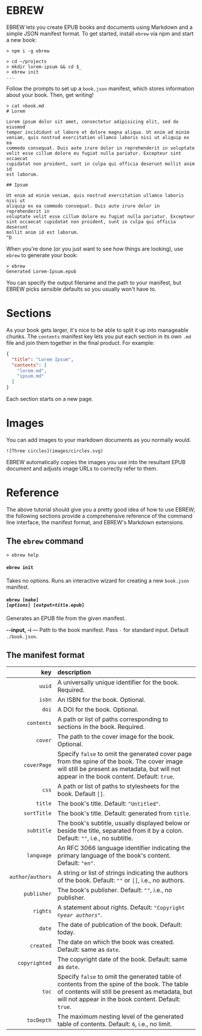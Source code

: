 # EBREW

EBREW lets you create EPUB books and documents using Markdown and a simple JSON manifest format. To get started, install `ebrew` via npm and start a new book:

    > npm i -g ebrew

    > cd ~/projects
    > mkdir lorem-ipsum && cd $_
    > ebrew init
    ...

Follow the prompts to set up a `book.json` manifest, which stores information about your book. Then, get writing!

    > cat >book.md
    # Lorem

    Lorem ipsum dolor sit amet, consectetur adipisicing elit, sed do eiusmod
    tempor incididunt ut labore et dolore magna aliqua. Ut enim ad minim
    veniam, quis nostrud exercitation ullamco laboris nisi ut aliquip ex ea
    commodo consequat. Duis aute irure dolor in reprehenderit in voluptate
    velit esse cillum dolore eu fugiat nulla pariatur. Excepteur sint occaecat
    cupidatat non proident, sunt in culpa qui officia deserunt mollit anim id
    est laborum.

    ## Ipsum

    Ut enim ad minim veniam, quis nostrud exercitation ullamco laboris nisi ut
    aliquip ex ea commodo consequat. Duis aute irure dolor in reprehenderit in
    voluptate velit esse cillum dolore eu fugiat nulla pariatur. Excepteur
    sint occaecat cupidatat non proident, sunt in culpa qui officia deserunt
    mollit anim id est laborum.
    ^D

When you're done (or you just want to see how things are looking), use `ebrew` to generate your book:

    > ebrew
    Generated Lorem-Ipsum.epub

You can specify the output filename and the path to your manifest, but EBREW picks sensible defaults so you usually won't have to.

# Sections

As your book gets larger, it's nice to be able to split it up into manageable chunks. The `contents` manifest key lets you put each section in its own `.md` file and join them together in the final product. For example:

```json
{
  "title": "Lorem Ipsum",
  "contents": [
    "lorem.md",
    "ipsum.md"
  ]
}
```

Each section starts on a new page.

# Images

You can add images to your markdown documents as you normally would.

    ![Three circles](images/circles.svg)

EBREW automatically copies the images you use into the resultant EPUB document and adjusts image URLs to correctly refer to them.

# Reference

The above tutorial should give you a pretty good idea of how to use EBREW; the following sections provide a comprehensive reference of the command line interface, the manifest format, and EBREW's Markdown extensions.

## The `ebrew` command

    > ebrew help

#### `ebrew init`
Takes no options. Runs an interactive wizard for creating a new `book.json` manifest.

#### <code>ebrew [make\] [<em>options</em>\] [output=<em>title</em>.epub]</code>
Generates an EPUB file from the given manifest.

**--input, -i** — Path to the book manifest. Pass `-` for standard input. Default `./book.json`.

## The manifest format

| key | description |
|----:|:------------|
| `uuid` | A universally unique identifier for the book. Required. |
| `isbn` | An ISBN for the book. Optional. |
| `doi` | A DOI for the book. Optional. |
| `contents` | A path or list of paths corresponding to sections in the book. Required. |
| `cover` | The path to the cover image for the book. Optional. |
| `coverPage` | Specify `false` to omit the generated cover page from the spine of the book. The cover image will still be present as metadata, but will not appear in the book content. Default: `true`. |
| `css` | A path or list of paths to stylesheets for the book. Default `[]`. |
| `title` | The book's title. Default: `"Untitled"`. |
| `sortTitle` | The book's title. Default: generated from `title`. |
| `subtitle` | The book's subtitle, usually displayed below or beside the title, separated from it by a colon. Default: `""`, i.e., no subtitle. |
| `language` | An RFC 3066 language identifier indicating the primary language of the book's content. Default: `"en"`. |
| `author`/`authors` | A string or list of strings indicating the authors of the book. Default: `""` or `[]`, i.e., no authors. |
| `publisher` | The book's publisher. Default: `""`, i.e., no publisher. |
| `rights` | A statement about rights. Default: <code>"Copyright ©<em>year</em> <em>authors</em>"</code>. |
| `date` | The date of publication of the book. Default: today. |
| `created` | The date on which the book was created. Default: same as `date`. |
| `copyrighted` | The copyright date of the book. Default: same as `date`. |
| `toc` | Specify `false` to omit the generated table of contents from the spine of the book. The table of contents will still be present as metadata, but will not appear in the book content. Default: `true`. |
| `tocDepth` | The maximum nesting level of the generated table of contents. Default: `6`, i.e., no limit. |
